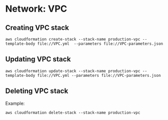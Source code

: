 # Network: VPC

## Creating VPC stack
```terminal
aws cloudformation create-stack --stack-name production-vpc --template-body file://VPC.yml  --parameters file://VPC-parameters.json 
```

## Updating VPC stack
```shell
aws cloudformation update-stack --stack-name production-vpc --template-body file://VPC.yml --parameters file://VPC-parameters.json
```

## Deleting VPC stack

Example:
```shell
aws cloudformation delete-stack --stack-name production-vpc
```
